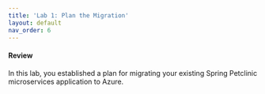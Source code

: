 ```yaml
---
title: 'Lab 1: Plan the Migration'
layout: default
nav_order: 6
---
```


#### Review

In this lab, you established a plan for migrating your existing Spring Petclinic microservices application to Azure.